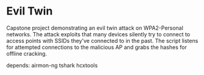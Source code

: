 # Evil Twin
Capstone project demonstrating an evil twin attack on WPA2-Personal networks. The attack exploits that many devices silently try to connect to access points with SSIDs they've connected to in the past. The script listens for attempted connections to the malicious AP and grabs the hashes for offline cracking.

depends:
    airmon-ng
    tshark
    hcxtools

